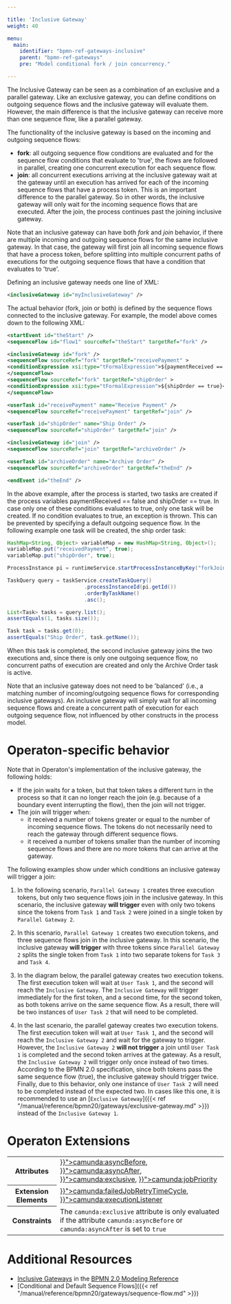 ```yaml
---

title: 'Inclusive Gateway'
weight: 40

menu:
  main:
    identifier: "bpmn-ref-gateways-inclusive"
    parent: "bpmn-ref-gateways"
    pre: "Model conditional fork / join concurrency."

---
```



The Inclusive Gateway can be seen as a combination of an exclusive and a parallel gateway. Like an exclusive gateway, you can define conditions on outgoing sequence flows and the inclusive gateway will evaluate them. However, the main difference is that the inclusive gateway can receive more than one sequence flow, like a parallel gateway.

The functionality of the inclusive gateway is based on the incoming and outgoing sequence flows:

*   __fork__: all outgoing sequence flow conditions are evaluated and for the sequence flow conditions that evaluate to 'true', the flows are followed in parallel, creating one concurrent execution for each sequence flow.
*   __join__: all concurrent executions arriving at the inclusive gateway wait at the gateway until an execution has arrived for each of the incoming sequence flows that have a process token. This is an important difference to the parallel gateway. So in other words, the inclusive gateway will only wait for the incoming sequence flows that are executed. After the join, the process continues past the joining inclusive gateway.

Note that an inclusive gateway can have both _fork_ and _join_ behavior, if there are multiple incoming and outgoing sequence flows for the same inclusive gateway. In that case, the gateway will first join all incoming sequence flows that have a process token, before splitting into multiple concurrent paths of executions for the outgoing sequence flows that have a condition that evaluates to 'true'.

<div data-bpmn-diagram="../bpmn/inclusive-gateway"></div>

Defining an inclusive gateway needs one line of XML:

```xml
<inclusiveGateway id="myInclusiveGateway" />
```

The actual behavior (fork, join or both) is defined by the sequence flows connected to the inclusive gateway. For example, the model above comes down to the following XML:

```xml
<startEvent id="theStart" />
<sequenceFlow id="flow1" sourceRef="theStart" targetRef="fork" />

<inclusiveGateway id="fork" />
<sequenceFlow sourceRef="fork" targetRef="receivePayment" >
<conditionExpression xsi:type="tFormalExpression">${paymentReceived == false}</conditionExpression>
</sequenceFlow>
<sequenceFlow sourceRef="fork" targetRef="shipOrder" >
<conditionExpression xsi:type="tFormalExpression">${shipOrder == true}</conditionExpression>
</sequenceFlow>

<userTask id="receivePayment" name="Receive Payment" />
<sequenceFlow sourceRef="receivePayment" targetRef="join" />

<userTask id="shipOrder" name="Ship Order" />
<sequenceFlow sourceRef="shipOrder" targetRef="join" />

<inclusiveGateway id="join" />
<sequenceFlow sourceRef="join" targetRef="archiveOrder" />

<userTask id="archiveOrder" name="Archive Order" />
<sequenceFlow sourceRef="archiveOrder" targetRef="theEnd" />

<endEvent id="theEnd" />
```

In the above example, after the process is started, two tasks are created if the process variables paymentReceived == false and shipOrder == true. In case only one of these conditions evaluates to true, only one task will be created. If no condition evaluates to true, an exception is thrown. This can be prevented by specifying a default outgoing sequence flow. In the following example one task will be created, the ship order task:

```java
HashMap<String, Object> variableMap = new HashMap<String, Object>();
variableMap.put("receivedPayment", true);
variableMap.put("shipOrder", true);

ProcessInstance pi = runtimeService.startProcessInstanceByKey("forkJoin");

TaskQuery query = taskService.createTaskQuery()
                         .processInstanceId(pi.getId())
                         .orderByTaskName()
                         .asc();

List<Task> tasks = query.list();
assertEquals(1, tasks.size());

Task task = tasks.get(0);
assertEquals("Ship Order", task.getName());
```

When this task is completed, the second inclusive gateway joins the two executions and, since there is only one outgoing sequence flow, no concurrent paths of execution are created and only the Archive Order task is active.

Note that an inclusive gateway does not need to be 'balanced' (i.e., a matching number of incoming/outgoing sequence flows for corresponding inclusive gateways). An inclusive gateway will simply wait for all incoming sequence flows and create a concurrent path of execution for each outgoing sequence flow, not influenced by other constructs in the process model.


# Operaton-specific behavior

Note that in Operaton's implementation of the inclusive gateway, the following holds:

* If the join waits for a token, but that token takes a different turn in the process
  so that it can no longer reach the join (e.g. because of a boundary event interrupting
  the flow), then the join will not trigger.
* The join will trigger when:
  * it received a number of tokens greater or equal to the number of incoming sequence
    flows. The tokens do not necessarily need to reach the gateway through different
    sequence flows.
  * it received a number of tokens smaller than the number of incoming sequence flows
    and there are no more tokens that can arrive at the gateway.

The following examples show under which conditions an inclusive gateway will trigger a join:

1. In the following scenario, `Parallel Gateway 1` creates three execution tokens, but
   only two sequence flows join in the inclusive gateway. In this scenario, the inclusive
   gateway **will trigger** even with only two tokens since the tokens from `Task 1` and `Task 2`
   were joined in a single token by `Parallel Gateway 2`.
   <div data-bpmn-diagram="../bpmn/inclusive_gateway_scenario_1"></div>

1. In this scenario, `Parallel Gateway 1` creates two execution tokens, and
   three sequence flows join in the inclusive gateway. In this scenario, the inclusive
   gateway **will trigger** with three tokens since `Parallel Gateway 2` splits the single
   token from `Task 1` into two separate tokens for `Task 3` and `Task 4`.
   <div data-bpmn-diagram="../bpmn/inclusive_gateway_scenario_2"></div>

1. In the diagram below, the parallel gateway creates two execution tokens. The first
   execution token will wait at `User Task 1`, and the second will reach the
   `Inclusive Gateway`. The `Inclusive Gateway` will trigger immediately for the first token,
   and a second time, for the second token, as both tokens arrive on the same sequence flow.
   As a result, there will be two instances of `User Task 2` that will need to be completed.
   <div data-bpmn-diagram="../bpmn/inclusive_gateway_scenario_3"></div>

1. In the last scenario, the parallel gateway creates two execution tokens. The first
   execution token will wait at `User Task 1`, and the second will reach the
   `Inclusive Gateway 2` and wait for the gateway to trigger. However, the
   `Inclusive Gateway 2` **will not trigger** a join until `User Task 1` is completed and
   the second token arrives at the gateway. As a result, the `Inclusive Gateway 2` will trigger
   only once instead of two times. According to the BPMN 2.0 specification, since both tokens pass
   the same sequence flow (true), the inclusive gateway should trigger twice. Finally, due to this
   behavior, only one instance of `User Task 2` will need to be completed instead of the expected two.
   In cases like this one, it is recommended to use an [`Exclusive Gateway`]({{< ref "/manual/reference/bpmn20/gateways/exclusive-gateway.md" >}})
   instead of the `Inclusive Gateway 1`.
   <div data-bpmn-diagram="../bpmn/inclusive_gateway_scenario_4"></div>

# Operaton Extensions

<table class="table table-striped">
  <tr>
    <th>Attributes</th>
    <td>
      <a href="{{< ref "/manual/reference/bpmn20/custom-extensions/extension-attributes.md#asyncbefore" >}}">camunda:asyncBefore</a>,
      <a href="{{< ref "/manual/reference/bpmn20/custom-extensions/extension-attributes.md#asyncafter" >}}">camunda:asyncAfter</a>,
      <a href="{{< ref "/manual/reference/bpmn20/custom-extensions/extension-attributes.md#exclusive" >}}">camunda:exclusive</a>,
      <a href="{{< ref "/manual/reference/bpmn20/custom-extensions/extension-attributes.md#jobpriority" >}}">camunda:jobPriority</a>
    </td>
  </tr>
  <tr>
    <th>Extension Elements</th>
    <td>
      <a href="{{< ref "/manual/reference/bpmn20/custom-extensions/extension-elements.md#failedjobretrytimecycle" >}}">camunda:failedJobRetryTimeCycle</a>,
      <a href="{{< ref "/manual/reference/bpmn20/custom-extensions/extension-elements.md#executionlistener" >}}">camunda:executionListener</a>
    </td>
  </tr>
  <tr>
    <th>Constraints</th>
    <td>
      The <code>camunda:exclusive</code> attribute is only evaluated if the attribute
      <code>camunda:asyncBefore</code> or <code>camunda:asyncAfter</code> is set to <code>true</code>
    </td>
  </tr>
</table>


# Additional Resources

*   [Inclusive Gateways](http://camunda.org/bpmn/reference.html#gateways-data-based-inclusive-gateways) in the [BPMN 2.0 Modeling Reference](http://camunda.org/bpmn/reference.html)
*   [Conditional and Default Sequence Flows]({{< ref "/manual/reference/bpmn20/gateways/sequence-flow.md" >}})

